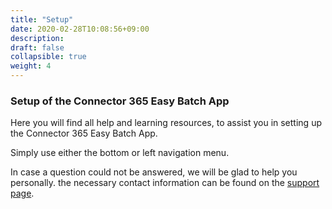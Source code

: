```yaml
---
title: "Setup"
date: 2020-02-28T10:08:56+09:00
description: 
draft: false
collapsible: true
weight: 4
---
```

### Setup of the Connector 365 Easy Batch App

Here you will find all help and learning resources, to assist you in setting up the Connector 365 Easy Batch App.

Simply use either the bottom or left navigation menu.

In case a question could not be answered, we will be glad to help you personally. the necessary contact information can be found on the [support page](en-us/apps/easybatch/help-support/).